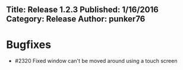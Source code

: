 Title: Release 1.2.3
Published: 1/16/2016
Category: Release
Author: punker76
---

# Bugfixes

- #2320 Fixed window can't be moved around using a touch screen
